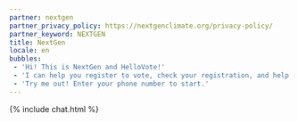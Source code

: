 ```yaml
---
partner: nextgen
partner_privacy_policy: https://nextgenclimate.org/privacy-policy/
partner_keyword: NEXTGEN
title: NextGen
locale: en
bubbles:
 - 'Hi! This is NextGen and HelloVote!'
 - 'I can help you register to vote, check your registration, and help your friends register'
 - 'Try me out! Enter your phone number to start.'
---
```

{% include chat.html %}



